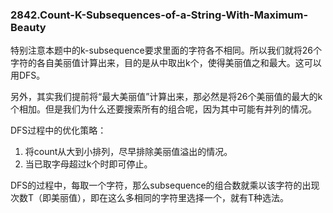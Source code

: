 ### 2842.Count-K-Subsequences-of-a-String-With-Maximum-Beauty

特别注意本题中的k-subsequence要求里面的字符各不相同。所以我们就将26个字符的各自美丽值计算出来，目的是从中取出k个，使得美丽值之和最大。这可以用DFS。

另外，其实我们提前将“最大美丽值”计算出来，那必然是将26个美丽值的最大的k个相加。但是我们为什么还要搜索所有的组合呢，因为其中可能有并列的情况。

DFS过程中的优化策略：
1. 将count从大到小排列，尽早排除美丽值溢出的情况。
2. 当已取字母超过k个时即可停止。

DFS的过程中，每取一个字符，那么subsequence的组合数就乘以该字符的出现次数T（即美丽值），即在这么多相同的字符里选择一个，就有T种选法。
